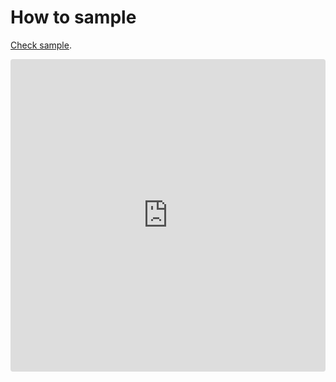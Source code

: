 # How to sample

[Check sample](https://codesandbox.io/s/Revogrid-react-component-hrgrx?file=/src/App.js).

<ClientOnly>
  <iframe src="https://codesandbox.io/embed/Revogrid-react-component-hrgrx?fontsize=14&hidenavigation=1&theme=dark"
     style="width:100%; height:500px; border:0; border-radius: 4px; overflow:hidden;"
     title="Revogrid-React-Component"
     allow="accelerometer; ambient-light-sensor; camera; encrypted-media; geolocation; gyroscope; hid; microphone; midi; payment; usb; vr; xr-spatial-tracking"
     sandbox="allow-forms allow-modals allow-popups allow-presentation allow-same-origin allow-scripts"></iframe>
</ClientOnly>
